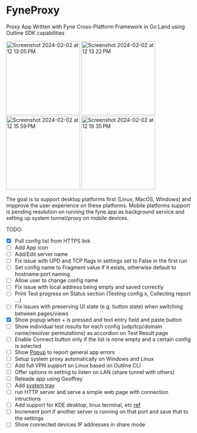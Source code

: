 # FyneProxy

Proxy App Written with Fyne Cross-Platform Framework in Go Land using Outline SDK capabilities

<img width="200" alt="Screenshot 2024-02-02 at 12 13 05 PM" src="https://github.com/amircybersec/FyneProxy/assets/117060873/80d58af8-064c-4f3a-a8f5-54f0e5ccaafc">

<img width="200" alt="Screenshot 2024-02-02 at 12 13 22 PM" src="https://github.com/amircybersec/FyneProxy/assets/117060873/483d4684-c38d-4720-9c58-c55a2f183518">

<img width="200" alt="Screenshot 2024-02-02 at 12 15 59 PM" src="https://github.com/amircybersec/FyneProxy/assets/117060873/821d3ac2-2c47-4f70-ad54-a125b1b6fc17">

<img width="200" alt="Screenshot 2024-02-02 at 12 19 35 PM" src="https://github.com/amircybersec/FyneProxy/assets/117060873/35150967-b63c-4d62-869d-302496928a4e">

The goal is to support desktop platforms first (Linux, MacOS, Windows) and impprove the user experience on these platforms. Mobile platforms support is pending resolution on running the fyne app as background service and setting up system tunnel/proxy on mobile devices.

TODO:

- [x] Pull config list from HTTPS link
- [ ] Add App icon
- [ ] Add/Edit server name
- [ ] Fix issue with UPD and TCP flags in settings set to False in the first run
- [ ] Set config name to Fragment value if it exists, otherwise default to hostname:port naming
- [ ] Allow user to change config name
- [ ] Fix issue with local address being empty and saved correctly
- [ ] Print Test progress on Status section (Testing config x, Collecting report ...)
- [ ] Fix issues with preserving UI state (e.g. button state) when switching between pages/views
- [x] Show popup when + is pressed and text entry field and paste button
- [ ] Show individual test results for each config (udp/tcp/domain name/resolver permutations) as accordion on Test Result page
- [ ] Enable Connect button only if the list is none empty and a certain config is selected
- [ ] Show [Popup](https://docs.fyne.io/api/v2.3/widget/popup.html) to report general app errors
- [ ] Setup system proxy automatically on Windows and Linux
- [ ] Add full VPN support on Linux based on Outline CLI
- [ ] Offer options in setting to listen on LAN (share tunnel with others)
- [ ] Releade app using Geoffrey
- [ ] Add [system tray](https://docs.fyne.io/explore/systray)
- [ ] run HTTP server and serve a simple web page with connection intructions
- [ ] Add support for KDE desktop, linux terminal, etc [ref](https://github.com/himanshub16/ProxyMan)
- [ ] Increment port if another server is running on that port and save that to the settings
- [ ] Show connected devices IP addresses in share mode
